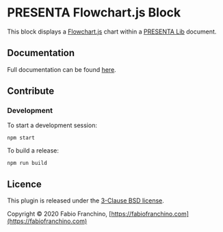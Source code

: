 # PRESENTA Flowchart.js Block

This block displays a [Flowchart.js](http://flowchart.js.org/) chart within a [PRESENTA Lib](https://github.com/presenta-software/presenta-lib) document.

## Documentation

Full documentation can be found [here](https://lib.presenta.cc/plugins/blocks/flowchartjs).

## Contribute

### Development

To start a development session:

	npm start

To build a release:

	npm run build

## Licence

This plugin is released under the [3-Clause BSD license](LICENSE).

Copyright © 2020 Fabio Franchino, [https://fabiofranchino.com](https://fabiofranchino.com)